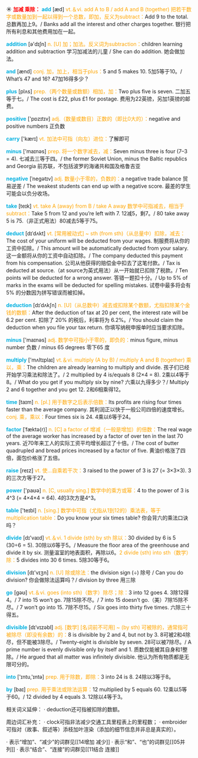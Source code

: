 ☀ <font color="red">**加减 乘除：**</font>
<font color="sky blue">**add**</font> [æd] 
<font color="orange">vt.＆vi. add A to B / add A and B (together) 把若干数字或数量加到一起以得到一个总数，即加，反义为subtract：</font>Add 9 to the total. 总数再加上9。/ Banks add all the interest and other charges together. 银行把所有利息和其他费用加在一起。

<font color="sky blue">**addition**</font> [ə'dɪʃn] 
<font color="orange">n. [U] 加；加法。反义词为subtraction：</font>children learning addition and subtraction 学习加减法的儿童 / She can do addition. 她会做加法。

<font color="sky blue">**and**</font> [ænd] 
<font color="orange">conj. 加，加上，相当于plus：</font>5 and 5 makes 10. 5加5等于10。/ What’s 47 and 16? 47加16得多少？ 

<font color="sky blue">**plus**</font> [plʌs] 
<font color="orange">prep.（两个数量或数额）相加，加：</font>Two plus five is seven. 二加五等于七。/ The cost is £22, plus £1 for postage. 费用为22英镑，另加1英镑的邮费。

<font color="sky blue">**positive**</font> ['pɒzɪtɪv] 
<font color="orange">adj.（数量或数目）正数的（即比0大的）：</font>negative and positive numbers 正负数

<font color="sky blue">**carry**</font> ['kærɪ] 
<font color="orange">vt. 加法中可指（向左）进位：</font>了解即可

<font color="sky blue">**minus**</font> ['maɪnəs] 
<font color="orange">prep. 将一个数字减去，减：</font>Seven minus three is four (7–3 = 4). 七减去三等于四。/ the former Soviet Union, minus the Baltic republics and Georgia 前苏联，不包括波罗的海诸共和国及格鲁吉亚
           
<font color="sky blue">**negative**</font> [ˈnegətɪv]
<font color="orange">adj. 数量小于零的，负数的：</font>a negative trade balance 贸易逆差 / The weakest students can end up with a negative score. 最差的学生可能会以负分收场。

<font color="sky blue">**take**</font> [teɪk] 
<font color="orange">vt. take A (away) from B / take A away 数学中可指减去，相当于subtract：</font>Take 5 from 12 and you’re left with 7. 12减5，剩7。/ 80 take away 5 is 75.（非正式用法）80减去5等于75。
                      
<font color="sky blue">**deduct**</font> [dɪˈdʌkt]
<font color="orange">vt. [常用被动式] ~ sth (from sth)（从总量中）扣除，减去：</font>The cost of your uniform will be deducted from your wages. 制服费将从你的工资中扣除。/ This amount will be automatically deducted from your salary. 这一金额将从你的工资中自动扣除。/ The company deducted this payment from his compensation. 公司从他获得的赔偿金中扣去了这笔付款。/ Tax is deducted at source.（at source为英式用法）从一开始就已扣除了税款。/ Ten points will be deducted for a wrong answer. 答错一题扣十分。/ Up to 5% of marks in the exams will be deducted for spelling mistakes. 试卷中最多将会有 5% 的分数因为拼写错误而被扣掉。

<font color="sky blue">**deduction**</font> [dɪˈdʌkʃn]
<font color="orange">n. [U]（从总数中）减去或扣除某个数额，尤指扣除某个金钱的数额：</font>After the deduction of tax at 20 per cent, the interest rate will be 6.2 per cent. 扣除了 20% 的税后，利率将为 6.2%。/ You should claim the deduction when you file your tax return. 你填写纳税申报单时应当要求扣除。

<font color="sky blue">**minus**</font> ['maɪnəs] 
<font color="orange">adj. 数学中可指小于零的，即负的：</font>minus figure, minus number 负数 / minus 65 degrees 零下65 度

<font color="sky blue">**multiply**</font> ['mʌltɪplaɪ] 
<font color="orange">vt.＆vi. multiply (A by B) / multiply A and B (together) 乘以，乘：</font>The children are already learning to multiply and divide. 孩子们已经开始学习乘法和除法了。/ 2 multiplied by 4 is/equals 8 (2×4 = 8). 2乘以4等于8。/ What do you get if you multiply six by nine? 六乘以九得多少？/ Multiply 2 and 6 together and you get 12. 2和6相乘得12。

<font color="sky blue">**time**</font> [taɪm] 
<font color="orange">n. [pl.] 用于数字之后表示倍数：</font>Its profits are rising four times faster than the average company. 其利润正以快于一般公司四倍的速度增长。<font color="orange">conj. 乘，乘以：</font>Four times six is 24. 4乘以6等于24。
           
<font color="sky blue">**factor**</font> [ˈfæktə(r)]
<font color="orange">n. [C] a factor of 增减（一般是增加）的倍数：</font>The real wage of the average worker has increased by a factor of over ten in the last 70 years. 近70年来工人的实际工资平均增长超过了十倍。/ The cost of butter quadrupled and bread prices increased by a factor of five. 黄油价格涨了四倍，面包价格涨了五倍。

<font color="sky blue">**raise**</font> [reɪz] 
<font color="orange">vt. 使…自乘若干次：</font>3 raised to the power of 3 is 27 (= 3×3×3). 3的三次方等于27。

<font color="sky blue">**power**</font> ['paʊə] 
<font color="orange">n. [C, usually sing.] 数学中的乘方或幂：</font>4 to the power of 3 is 4^3 (= 4×4×4 = 64). 4的3次方是4^3。

<font color="sky blue">**table**</font> ['teɪbl] 
<font color="orange">n. [sing.] 数学中可指（尤指从1到12的）乘法表，等于multiplication table：</font>Do you know your six times table? 你会背六的乘法口诀吗？

<font color="sky blue">**divide**</font> [dɪ'vaɪd] 
<font color="orange">vt.＆vi. 1 divide (sth) by sth 除以：</font>30 divided by 6 is 5 (30÷6 = 5). 30除以6等于5。/ Measure the floor area of the greenhouse and divide it by six. 测量温室的地表面积，再除以6。<font color="orange">2 divide (sth) into sth（数学）除：</font>5 divides into 30 6 times. 5除30等于6。

<font color="sky blue">**division**</font> [dɪ'vɪӡn] 
<font color="orange">n. [U] 除或除法：</font>the division sign (÷) 除号 / Can you do division? 你会做除法运算吗？/ division by three 用三除

<font color="sky blue">**go**</font> [ɡəʊ] 
<font color="orange">vt.＆vi. goes (into sth)（数字）除尽；除：</font>3 into 12 goes 4. 3除12得4。/ 7 into 15 won’t go. 7除15除不尽。/ 7 into 15 doesn’t go.（美）7除15除不尽。/ 7 won’t go into 15. 7除不尽15。/ Six goes into thirty five times. 六除三十得五。
           
<font color="sky blue">**divisible**</font> [dɪˈvɪzəbl]
<font color="orange">adj. [数学] [名词前不可用] ~ (by sth) 可被除的，通常指可被除尽（即没有余数）的：</font>8 is divisible by 2 and 4, but not by 3. 8可被2和4除尽，但不能被3除尽。/ Twenty-eight is divisible by seven. 28可以被7除尽。/ A prime number is evenly divisible only by itself and 1. 质数仅能被其自身和1整除。/ He argued that all matter was infinitely divisible. 他认为所有物质都是无限可分的。

<font color="sky blue">**into**</font> ['ɪntu,'ɪntə] 
<font color="orange">prep. 用于除数，即除：</font>3 into 24 is 8. 24除以3等于8。

<font color="sky blue">**by**</font> [baɪ] 
<font color="orange">prep. 用于乘法或除法运算：</font>12 multiplied by 5 equals 60. 12乘以5等于60。/ 12 divided by 4 equals 3. 12除以4等于3。

相关词义延伸：
· deduction还可指被扣除的数额。

周边词汇补充：
· clock可指非法减少交通工具里程表上的里程数；
· embroider可指对（故事、叙述等）添枝加叶渲染（添加的细节信息并非总是真实的）。

· 表示“增加”、“减少”的词群见[[14增加 减少]]
· 表示“和”、“也”的词群见[[05并列]]
· 表示“结合”、“连接”的词群见[[11结合 连接]]
